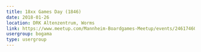 ```yaml
---
title: 18xx Games Day (1846)
date: 2018-01-26
location: DRK Altenzentrum, Worms
link: https://www.meetup.com/Mannheim-Boardgames-Meetup/events/246174608/
usergroup: bogama
type: usergroup
---
```


